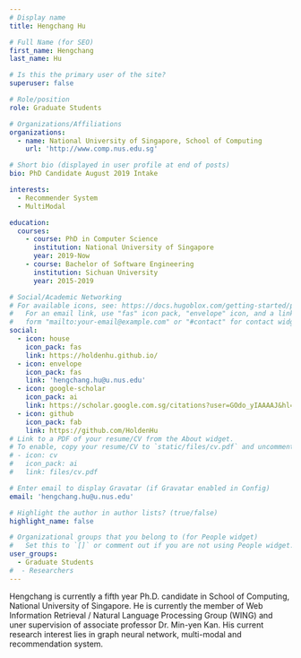 ```yaml
---
# Display name
title: Hengchang Hu

# Full Name (for SEO)
first_name: Hengchang
last_name: Hu

# Is this the primary user of the site?
superuser: false

# Role/position
role: Graduate Students

# Organizations/Affiliations
organizations:
  - name: National University of Singapore, School of Computing
    url: 'http://www.comp.nus.edu.sg'

# Short bio (displayed in user profile at end of posts)
bio: PhD Candidate August 2019 Intake

interests:
  - Recommender System
  - MultiModal

education:
  courses:
    - course: PhD in Computer Science
      institution: National University of Singapore
      year: 2019-Now
    - course: Bachelor of Software Engineering
      institution: Sichuan University
      year: 2015-2019

# Social/Academic Networking
# For available icons, see: https://docs.hugoblox.com/getting-started/page-builder/#icons
#   For an email link, use "fas" icon pack, "envelope" icon, and a link in the
#   form "mailto:your-email@example.com" or "#contact" for contact widget.
social:
  - icon: house
    icon_pack: fas
    link: https://holdenhu.github.io/
  - icon: envelope
    icon_pack: fas
    link: 'hengchang.hu@u.nus.edu'
  - icon: google-scholar
    icon_pack: ai
    link: https://scholar.google.com.sg/citations?user=GOdo_yIAAAAJ&hl=zh-CN
  - icon: github
    icon_pack: fab
    link: https://github.com/HoldenHu
# Link to a PDF of your resume/CV from the About widget.
# To enable, copy your resume/CV to `static/files/cv.pdf` and uncomment the lines below.
# - icon: cv
#   icon_pack: ai
#   link: files/cv.pdf

# Enter email to display Gravatar (if Gravatar enabled in Config)
email: 'hengchang.hu@u.nus.edu'

# Highlight the author in author lists? (true/false)
highlight_name: false

# Organizational groups that you belong to (for People widget)
#   Set this to `[]` or comment out if you are not using People widget.
user_groups:
  - Graduate Students
#  - Researchers
---
```


Hengchang is currently a fifth year Ph.D. candidate in School of Computing, National University of Singapore.
He is currently the member of Web Information Retrieval / Natural Language Processing Group (WING) and uner supervision of associate professor Dr. Min-yen Kan. His current research interest lies in graph neural network, multi-modal and recommendation system.
